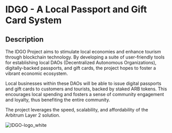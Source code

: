 # IDGO - A Local Passport and Gift Card System

## Description

The IDGO Project aims to stimulate local economies and enhance tourism through blockchain technology. By developing a suite of user-friendly tools for establishing local DAOs (Decentralized Autonomous Organizations), digitally-backed passports, and gift cards, the project hopes to foster a vibrant economic ecosystem.

Local businesses within these DAOs will be able to issue digital passports and gift cards to customers and tourists, backed by staked ARB tokens. This encourages local spending and fosters a sense of community engagement and loyalty, thus benefiting the entire community.

The project leverages the speed, scalability, and affordability of the Arbitrum Layer 2 solution.

![IDGO-logo_white](https://github.com/idgoim/.github/assets/14127551/6d602f54-4fdd-428a-a4c0-0aabdecfacf1)
